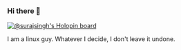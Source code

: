 ### Hi there 👋 
[![@surajsingh's Holopin board](https://holopin.io/api/user/board?user=surajsingh)](https://holopin.io/@surajsingh)

<p>I am a linux guy. Whatever I decide, I don't leave it undone.</p>

<!--
**rider577/rider577** is a ✨ _special_ ✨ repository because its `README.md` (this file) appears on your GitHub profile.

Here are some ideas to get you started:

- 🔭 I’m currently working on ...
- 🌱 I’m currently learning ...
- 👯 I’m looking to collaborate on ...
- 🤔 I’m looking for help with ...
- 💬 Ask me about ...
- 📫 How to reach me: ...
- 😄 Pronouns: ...
- ⚡ Fun fact: ...
-->
